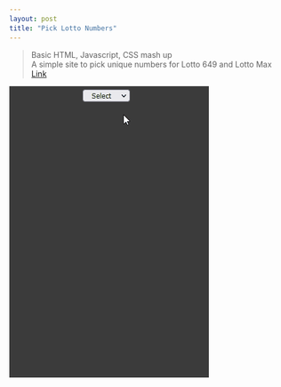 ```yaml
---
layout: post
title: "Pick Lotto Numbers"
---
```


>Basic HTML, Javascript, CSS mash up<br/>
>A simple site to pick unique numbers for Lotto 649 and Lotto Max<br/>
>[Link](https://hgleocho.github.io/PickLottoNumbers/)<br/>
>
![PickLottoNumbers](./assets/img/PickLottoNumbers.gif)